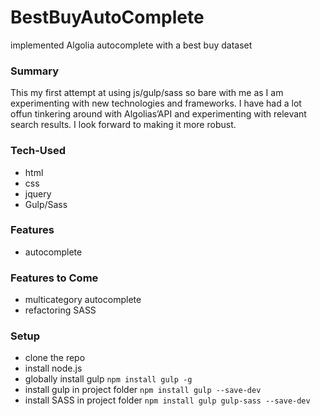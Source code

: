 # BestBuyAutoComplete
implemented Algolia autocomplete with a best buy dataset 

### Summary
This my first attempt at using js/gulp/sass so bare with me as  I am experimenting with new technologies and frameworks. I have had a lot offun tinkering around with Algolias’API and experimenting with relevant search results. I look forward to making it more robust. 

### Tech-Used
  - html
  - css
  - jquery
  - Gulp/Sass

### Features
  - autocomplete

### Features to Come
  - multicategory autocomplete
  - refactoring SASS

### Setup
  - clone the repo
  - install node.js
  - globally install gulp  `npm install gulp -g`
  - install gulp in project folder `npm install gulp --save-dev`
  - install SASS in project folder `npm install gulp gulp-sass --save-dev`




